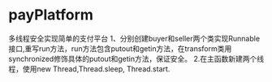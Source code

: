 # payPlatform
多线程安全实现简单的支付平台
1、分别创建buyer和seller两个类实现Runnable接口,重写run方法，run方法包含putout和getin方法，在transform类用synchronized修饰具体的putout和getin方法，保证安全。
2.在主函数新建两个线程，使用new Thread,Thread.sleep, Thread.start.
